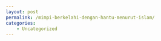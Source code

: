 ```yaml
---
layout: post
permalink: /mimpi-berkelahi-dengan-hantu-menurut-islam/
categories:
    - Uncategorized
---
```


